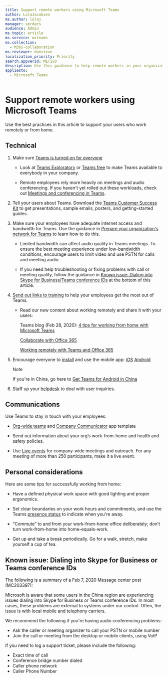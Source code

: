 ```yaml
---
title: Support remote workers using Microsoft Teams
author: LolaJacobsen
ms.author: lolaj
manager: serdars
audience: Admin
ms.topic: article
ms.service: msteams
ms.collection: 
  - M365-collaboration
ms.reviewer: dansteve
localization_priority: Priority
search.appverid: MET150
description: Use this guidance to help remote workers in your organization to be productive using Microsoft Teams, especially when they're working from home (WFH) in response to the COVID-19 (Coronavirus) outbreak.
appliesto: 
  - Microsoft Teams
---
```


# Support remote workers using Microsoft Teams

Use the best practices in this article to support your users who work remotely or from home.

## Technical

1.  Make sure [Teams is turned on for everyone](assign-teams-licenses.md)
    
      - Look at [Teams Exploratory](teams-exploratory.md) or [Teams free](https://support.office.com/article/Welcome-to-Microsoft-Teams-free-6d79a648-6913-4696-9237-ed13de64ae3c) to make Teams available to everybody in your company.

      - Remote employees rely more heavily on meetings and audio conferencing. If you haven't yet rolled out these workloads, check out [Meetings and conferencing in Teams](deploy-meetings-microsoft-teams-landing-page.md).

2.  Tell your users about Teams. Download the [Teams Customer Success Kit](https://download.microsoft.com/download/A/E/9/AE984CD4-CF4B-41E7-9ABD-6735E3F01897/MicrosoftTeamsCustomerSuccessKit.zip) to get presentations, sample emails, posters, and getting-started guides.


5.  Make sure your employees have adequate internet access and bandwidth for Teams. Use the guidance in [Prepare your organization's network for Teams](prepare-network.md) to learn how to do this.
    - Limited bandwidth can affect audio quality in Teams meetings. To ensure the best meeting experience under low-bandwidth conditions, encourage users to limit video and use PSTN for calls and meeting audio. 

    - If you need help troubleshooting or fixing problems with call or meeting quality, follow the guidance in [Known issue: Dialing into Skype for Business/Teams conference IDs](#known-issue-dialing-into-skype-for-business-or-teams-conference-ids) at the bottom of this article.

2.  [Send out links to training](enduser-training.md) to help your employees get the most out of Teams.
    
      - Read our new content about working remotely and share it with your users:
        
        Teams blog (Feb 28, 2020): [4 tips for working from home with Microsoft Teams](https://techcommunity.microsoft.com/t5/microsoft-teams-blog/4-tips-for-working-from-home-with-microsoft-teams-by-lola/ba-p/1202083)

        [Collaborate with Office 365](https://support.office.com/article/Collaborate-with-Office-365-ac05a41e-0b49-4420-9ebc-190ee4e744f4)

        [Working remotely with Teams and Office 365](https://support.microsoft.com/help/4549995/working-remotely-with-teams-and-office-365)

3.  Encourage everyone to [install](get-clients.md#mobile-clients) and use the mobile app: [iOS](https://go.microsoft.com/fwlink/?LinkId=835758)   [Android](https://go.microsoft.com/fwlink/p/?linkid=2102168)

    > [!NOTE]
    > If you're in China, go here to [Get Teams for Android in China](get-teams-android-in-china.md)

4.  Staff up your [helpdesk](troubleshoot-installation.md) to deal with user inquiries.


## Communications

Use Teams to stay in touch with your employees:
- [Org-wide teams](create-an-org-wide-team.md) and [Company Communicator](https://docs.microsoft.com/microsoftteams/platform/samples/app-templates#company-communicator) app template
    
- Send out information about your org’s work-from-home and health and safety policies.
    
- Use [Live events](teams-live-events/what-are-teams-live-events.md) for company-wide meetings and outreach. For any meeting of more than 250 participants, make it a live event. 

## Personal considerations

Here are some tips for successfully working from home:

- Have a defined physical work space with good lighting and proper ergonomics.

- Set clear boundaries on your work hours and commitments, and use the Teams [presence status](https://support.office.com/article/change-your-status-in-teams-ce36ed14-6bc9-4775-a33e-6629ba4ff78e) to indicate when you're away.

- “Commute” to and from your work-from-home office deliberately; don’t turn work-from-home into home-equals-work.

- Get up and take a break periodically. Go for a walk, stretch, make yourself a cup of tea.

## Known issue: Dialing into Skype for Business or Teams conference IDs

The following is a summary of a Feb 7, 2020 Message center post (MC203397):

Microsoft is aware that some users in the China region are experiencing issues dialing into Skype for Business or Teams conference IDs. In most cases, these problems are external to systems under our control. Often, the issue is with local mobile and telephony carriers. 

We recommend the following if you're having audio conferencing problems:

- Ask the caller or meeting organizer to call your PSTN or mobile number
- Join the call or meeting from the desktop or mobile clients, using VoIP

If you need to log a support ticket, please include the following:
	
- Exact time of call
- Conference bridge number dialed
- Caller phone network
- Caller Phone Number
